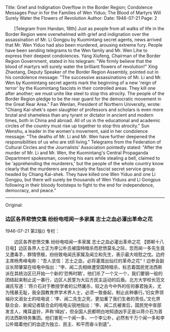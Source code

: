 Title: Grief and Indignation Overflow in the Border Region; Condolence Messages Pour in for the Families of Wen Yiduo; The Blood of Martyrs Will Surely Water the Flowers of Revolution
Author: 
Date: 1946-07-21
Page: 2

　　[Telegram from Handan, 18th] Just as people from all walks of life in the Border Region were overwhelmed with grief and indignation over the assassination of Mr. Li Gongpu by Kuomintang secret agents, news arrived that Mr. Wen Yiduo had also been murdered, arousing extreme fury. People have been sending telegrams to the Wen family and Mr. Wen Lihe to express their deepest condolences. Yang Xiufeng, Chairman of the Border Region Government, stated in his telegram: "We firmly believe that the blood of martyrs will surely water the brilliant flowers of revolution!" Xing Zhaotang, Deputy Speaker of the Border Region Assembly, pointed out in his condolence message: "The successive assassinations of Mr. Li and Mr. Wen by Kuomintang secret agents mark the beginning of a new 'reign of terror' by the Kuomintang fascists in their controlled areas. They kill one after another; we must unite like steel to stop this atrocity. The people of the Border Region pledge to be the rear guard for the democratic movement in the Great Rear Area." Fan Wenlan, President of Northern University, wrote: "Chiang Kai-shek's open slaughter of professors and scholars is even more brutal and shameless than any tyrant or dictator in ancient and modern times, both in China and abroad. All of us in the educational and academic circles of the country must rise up together to stop this atrocity." Sun Wenshu, a leader in the women's movement, said in her condolence message: "The deaths of Mr. Li and Mr. Wen have further deepened the responsibilities of us who are still living." Telegrams from the Federation of Cultural Circles and the Journalists' Association pointedly stated: "After the murder of Mr. Li and Mr. Wen, the Kuomintang's Central Propaganda Department spokesman, covering his ears while stealing a bell, claimed to be 'apprehending the murderers,' but the people of the whole country know clearly that the murderers are precisely the fascist secret service group headed by Chiang Kai-shek. They have killed one Wen Yiduo and one Li Gongpu, but there will surely be thousands of Wen Yiduos and Li Gongpus following in their bloody footsteps to fight to the end for independence, democracy, and peace."



<hr /> 

Original: 


### 边区各界悲愤交集  纷纷电唁闻一多家属  志士之血必灌出革命之花

1946-07-21
第2版()
专栏：

　　边区各界悲愤交集
    纷纷电唁闻一多家属
    志士之血必灌出革命之花
    【邯郸十八日电】边区各界人士正为李公朴氏被国特暗杀而悲愤莫名之际，忽而闻一多先生竟又遭毒手，群情愤极，纷纷致电闻氏家属及闻立和先生，表示最大唁慰之忱。边府主席杨秀峰电称：“吾人坚信：志士之血，必将灌溉出灿烂的革命之花”！边参会副议长邢肇棠在唁电中指出：“李、闻二氏相继遭受国特暗杀，标志着国民党法西斯派在其统治区已开始一个新的‘恐怖时期’，他们杀了一个又一个，我们要钢一般的团结起来制止这一暴行，边区人民誓为大后方民主运动的后盾。北方大学校长范文澜氏写道：‘蒋介石对于教授学者的公然屠杀，较之古今中外的任何暴君独夫，尤为残暴无耻，我全国教育界学术界人士，必须一致奋起，制止此种暴行。’妇女界领袖孙文淑女士的唁电说：‘李、闻二先生之死，更加重了我们生者的责任。’文化界联合会、新闻记者联合会的唁电尖锐地指出：‘李、闻二氏被害后，国民党中宣部发言人，掩耳盗铃，声称‘缉凶’，但全国人民都明白地知道凶手正是以蒋介石为首的法西斯特务集团。他们害死一个闻一多、一个李公朴，必然有千万个闻一多和李公朴踏着他们的血迹为独立、民主、和平而奋斗到底”。

